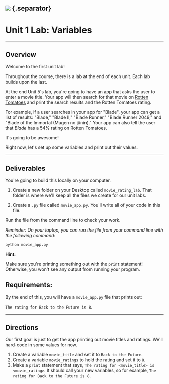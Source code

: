 
<!---
This assignment was developed by Sonyl

Questions? Comments?
1. Log an issue to this repo to alert me of a problem.
2. Suggest an edit yourself by forking this repo, making edits, and submitting a pull request with your changes back to our master branch.
3. Hit me up on Slack @sonylnagale.
--->
## ![](http://nagale.com/ga-python/images/GA_Cog_Medium_White_RGB.png)  {.separator}

<h1>Unit 1 Lab: Variables</h1>

---

## Overview
Welcome to the first unit lab!

Throughout the course, there is a lab at the end of each unit. Each lab builds upon the last.

At the end Unit 5's lab, you're going to have an app that asks the user to enter a movie title. Your app will then search for that movie on <a href="https://www.rottentomatoes.com/" target="\_blank">Rotten Tomatoes</a> and print the search results and the Rotten Tomatoes rating.

For example, if a user searches in your app for "Blade", your app can get a list of results: "Blade," "Blade II," "Blade Runner," "Blade Runner 2049," and "Blade of the Immortal (Mugen no jûnin)." Your app can also tell the user that *Blade* has a 54% rating on Rotten Tomatoes.

It's going to be awesome!

Right now, let's set up some variables and print out their values.

---

## Deliverables

You're going to build this locally on your computer.

1. Create a new folder on your Desktop called `movie_rating_lab`. That folder is where we'll keep all the files we create for our unit labs.

1. Create a `.py` file called `movie_app.py`. You'll write all of your code in this file.

Run the file from the command line to check your work.

*Reminder: On your laptop, you can run the file from your command line with the following command:*

```python
python movie_app.py
```

**Hint:**

Make sure you're printing something out with the `print` statement! Otherwise, you won't see any output from running your program.


## Requirements:

By the end of this, you will have a `movie_app.py` file that prints out:

`The rating for Back to the Future is 8`.

---


## Directions

Our first goal is just to get the app printing out movie titles and ratings. We'll hard-code in some values for now.

1. Create a variable `movie_title` and set it to `Back to the Future`.
1. Create a variable `movie_ratings` to hold the rating and set it to `8`.
1. Make a `print` statement that says, `The rating for <movie_title> is <movie_rating>`. It should call your new variables, so for example, `The rating for Back to the Future is 8`.
